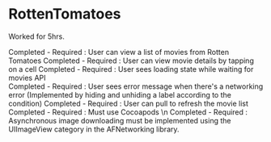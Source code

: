 RottenTomatoes
==============
Worked for 5hrs. 

Completed - Required : User can view a list of movies from Rotten Tomatoes 
Completed - Required : User can view movie details by tapping on a cell 
Completed - Required : User sees loading state while waiting for movies API  
Completed - Required : User sees error message when there's a networking error (Implemented by hiding and unhiding a label  according to the condition) 
Completed - Required : User can pull to refresh the movie list 
Completed - Required : Must use Cocoapods \n
Completed - Required : Asynchronous image downloading must be implemented using the UIImageView category in the AFNetworking library. 
